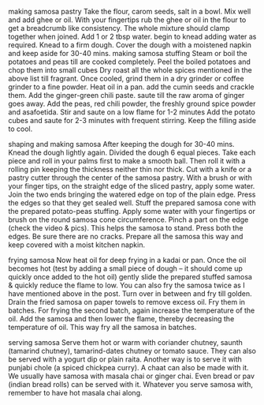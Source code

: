 making samosa pastry
    Take the flour, carom seeds, salt in a bowl. Mix well and add ghee or oil.
    With your fingertips rub the ghee or oil in the flour to get a breadcrumb like consistency.
    The whole mixture should clamp together when joined.
    Add 1 or 2 tbsp water. begin to knead adding water as required.
    Knead to a firm dough. Cover the dough with a moistened napkin and keep aside for 30-40 mins.
    making samosa stuffing
    Steam or boil the potatoes and peas till are cooked completely.
    Peel the boiled potatoes and chop them into small cubes
    Dry roast all the whole spices mentioned in the above list till fragrant.
    Once cooled, grind them in a dry grinder or coffee grinder to a fine powder.
    Heat oil in a pan. add the cumin seeds and crackle them.
    Add the ginger-green chili paste. saute till the raw aroma of ginger goes away.
    Add the peas, red chili powder, the freshly ground spice powder and asafoetida.
    Stir and saute on a low flame for 1-2 minutes
    Add the potato cubes and saute for 2-3 minutes with frequent stirring.
    Keep the filling aside to cool.


shaping and making samosa
    After keeping the dough for 30-40 mins. Knead the dough lightly again.
    Divided the dough 6 equal pieces.
    Take each piece and roll in your palms first to make a smooth ball.
    Then roll it with a rolling pin keeping the thickness neither thin nor thick.
    Cut with a knife or a pastry cutter through the center of the samosa pastry.
    With a brush or with your finger tips, on the straight edge of the sliced pastry, apply some water.
    Join the two ends bringing the watered edge on top of the plain edge.
    Press the edges so that they get sealed well.
    Stuff the prepared samosa cone with the prepared potato-peas stuffing.
    Apply some water with your fingertips or brush on the round samosa cone circumference.
    Pinch a part on the edge (check the video & pics). This helps the samosa to stand.
    Press both the edges. Be sure there are no cracks.
    Prepare all the samosa this way and keep covered with a moist kitchen napkin.


frying samosa
    Now heat oil for deep frying in a kadai or pan. Once the oil becomes hot (test by adding a small piece of dough – it should come up quickly once added to the hot oil) gently slide the prepared stuffed samosa & quickly reduce the flame to low.
    You can also fry the samosa twice as I have mentioned above in the post.
    Turn over in between and fry till golden. Drain the fried samosa on paper towels to remove excess oil.
    Fry them in batches. For frying the second batch, again increase the temperature of the oil.
    Add the samosa and then lower the flame, thereby decreasing the temperature of oil.
    This way fry all the samosa in batches.


serving samosa
    Serve them hot or warm with coriander chutney, saunth (tamarind chutney), tamarind-dates chutney or tomato sauce.
    They can also be served with a yogurt dip or plain raita. Another way is to serve it with punjabi chole (a spiced chickpea curry).
    A chaat can also be made with it. We usually have samosa with masala chai or ginger chai.
    Even bread or pav (indian bread rolls) can be served with it.
    Whatever you serve samosa with, remember to have hot masala chai along.